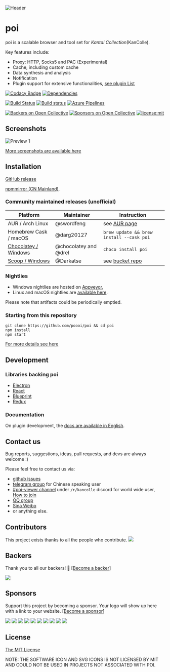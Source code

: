 ![Header](https://raw.githubusercontent.com/poooi/poi/master/assets/img/header.png)

# poi

poi is a scalable browser and tool set for _Kantai Collection_(KanColle).

Key features include:

- Proxy: HTTP, Socks5 and PAC (Experimental)
- Cache, including custom cache
- Data synthesis and analysis
- Notification
- Plugin support for extensive functionalities, [see plugin List](https://github.com/poooi/poi/wiki/List-of-available-plugins)

[![Codacy Badge](https://api.codacy.com/project/badge/Grade/b239a37253a3486c946b047acae5f1ac)](https://www.codacy.com/app/KochiyaOcean/poi?utm_source=github.com&utm_medium=referral&utm_content=poooi/poi&utm_campaign=badger)
[![Dependencies](https://img.shields.io/librariesio/github/poooi/poi)](https://libraries.io/github/poooi/poi)

[![Build Status](https://travis-ci.org/poooi/poi.svg?branch=master)](https://travis-ci.org/poooi/poi)
[![Build status](https://ci.appveyor.com/api/projects/status/apv2xngtej1m17he?svg=true)](https://ci.appveyor.com/project/KochiyaOcean/poi)
[![Azure Pipelines](https://vsrm.dev.azure.com/poooi/_apis/public/Release/badge/5b8293df-7d09-4edf-9f44-ce14e18b1701/1/1)](https://dev.azure.com/poooi/poi/_build)

[![Backers on Open Collective](https://opencollective.com/poi/backers/badge.svg)](#backers)
[![Sponsors on Open Collective](https://opencollective.com/poi/sponsors/badge.svg)](#sponsors)
[![license:mit](https://img.shields.io/badge/license-mit-blue.svg)](https://opensource.org/licenses/MIT)

## Screenshots

![Preview 1](https://user-images.githubusercontent.com/3816900/58731579-ae9fb480-8421-11e9-8a28-f7002f84c0ae.png)

[More screenshots are available here](https://github.com/poooi/poi/wiki/Screenshots)

## Installation

[GitHub release](https://github.com/poooi/poi/releases)

[npmmirror (CN Mainland)](https://registry.npmmirror.com/binary.html?path=poi/).

### Community maintained releases (unofficial)

| Platform                                                      | Maintainer            | Instruction                                                   |
| ------------------------------------------------------------- | --------------------- | ------------------------------------------------------------- |
| AUR / Arch Linux                                              | @swordfeng            | see [AUR page](https://aur.archlinux.org/packages/poi/)       |
| Homebrew Cask / macOS                                         | @darg20127            | `brew update && brew install --cask poi`                        |
| [Chocolatey / Windows](https://chocolatey.org/packages/poi)   | @chocolatey and @drel | `choco install poi`                                           |
| [Scoop / Windows](https://github.com/Darkatse/Scoop-KanColle) | @Darkatse             | see [bucket repo](https://github.com/Darkatse/Scoop-KanColle) |

### Nightlies

- Windows nightlies are hosted on [Appveyor](https://ci.appveyor.com/project/KochiyaOcean/poi),
- Linux and macOS nightlies are [available here](https://nightly.poi.moe/).

Please note that artifacts could be periodically emptied.

### Starting from this repository

```shell
git clone https://github.com/poooi/poi && cd poi
npm install
npm start
```

[For more details see here](https://github.com/poooi/poi/wiki/StartingRunFromThisRepo)

## Development

### Libraries backing poi

- [Electron](https://electronjs.org/)
- [React](https://reactjs.org/)
- [Blueprint](https://blueprintjs.com/)
- [Redux](https://redux.js.org/)

### Documentation

On plugin development, the [docs are available in English](<(https://dev.poooi.app)>).

## Contact us

Bug reports, suggestions, ideas, pull requests, and devs are always welcome :)

Please feel free to contact us via:

- [github issues](https://github.com/poooi/poi/issues)
- [telegram group](https://t.me/joinchat/ENYTx0Cr6B9OxSCRKUzYUw) for Chinese speaking user
- [#poi-viewer channel](https://discordapp.com/channels/118339803660943369/367575898313981952) under `/r/kancolle` discord for world wide user, [How to join](https://github.com/poooi/poi/issues/1596)
- [QQ group](https://jq.qq.com/?_wv=1027&k=5MRX31j)
- [Sina Weibo](http://weibo.com/letspoi)
- or anything else.

## Contributors

This project exists thanks to all the people who contribute.
<a href="//github.com/poooi/poi/graphs/contributors"><img src="https://poooi.github.io/contributors/graph.svg" /></a>

## Backers

Thank you to all our backers! 🙏 [[Become a backer](https://opencollective.com/poi#backer)]

<a href="https://opencollective.com/poi#backers" target="_blank"><img src="https://opencollective.com/poi/backers.svg?width=890"></a>

## Sponsors

Support this project by becoming a sponsor. Your logo will show up here with a link to your website. [[Become a sponsor](https://opencollective.com/poi#sponsor)]

<a href="https://opencollective.com/poi/sponsor/0/website" target="_blank"><img src="https://opencollective.com/poi/sponsor/0/avatar.svg"></a>
<a href="https://opencollective.com/poi/sponsor/1/website" target="_blank"><img src="https://opencollective.com/poi/sponsor/1/avatar.svg"></a>
<a href="https://opencollective.com/poi/sponsor/2/website" target="_blank"><img src="https://opencollective.com/poi/sponsor/2/avatar.svg"></a>
<a href="https://opencollective.com/poi/sponsor/3/website" target="_blank"><img src="https://opencollective.com/poi/sponsor/3/avatar.svg"></a>
<a href="https://opencollective.com/poi/sponsor/4/website" target="_blank"><img src="https://opencollective.com/poi/sponsor/4/avatar.svg"></a>
<a href="https://opencollective.com/poi/sponsor/5/website" target="_blank"><img src="https://opencollective.com/poi/sponsor/5/avatar.svg"></a>
<a href="https://opencollective.com/poi/sponsor/6/website" target="_blank"><img src="https://opencollective.com/poi/sponsor/6/avatar.svg"></a>
<a href="https://opencollective.com/poi/sponsor/7/website" target="_blank"><img src="https://opencollective.com/poi/sponsor/7/avatar.svg"></a>
<a href="https://opencollective.com/poi/sponsor/8/website" target="_blank"><img src="https://opencollective.com/poi/sponsor/8/avatar.svg"></a>
<a href="https://opencollective.com/poi/sponsor/9/website" target="_blank"><img src="https://opencollective.com/poi/sponsor/9/avatar.svg"></a>

## License

[The MIT License](https://github.com/poooi/poi/blob/master/LICENSE)

NOTE: THE SOFTWARE ICON AND SVG ICONS IS NOT LICENSED BY MIT AND COULD NOT BE USED
IN PROJECTS NOT ASSOCIATED WITH POI.
